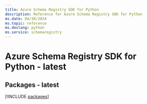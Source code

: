 ```yaml
---
title: Azure Schema Registry SDK for Python
description: Reference for Azure Schema Registry SDK for Python
ms.date: 04/30/2024
ms.topic: reference
ms.devlang: python
ms.service: schemaregistry
---
```

# Azure Schema Registry SDK for Python - latest
## Packages - latest
[!INCLUDE [packages](schema-registry-index.md)]